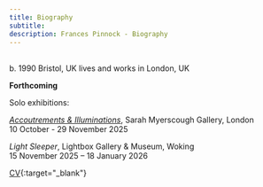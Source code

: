 ```yaml
---
title: Biography
subtitle: 
description: Frances Pinnock - Biography
---  
```

<br/>  
b. 1990 Bristol, UK  
lives and works in London, UK  
<br/>  

**Forthcoming**  

  

Solo exhibitions:  

_[Accoutrements & Illuminations](https://www.sarahmyerscough.com/exhibitions/70-frances-pinnock-accoutrements-illuminations/)_, Sarah Myerscough Gallery, London  
10 October - 29 November 2025  

_Light Sleeper_, Lightbox Gallery & Museum, Woking  
15 November 2025 – 18 January 2026


  


[CV](cv.pdf){:target="_blank"}  
<br/>






   
 




 









  










 



  










 











